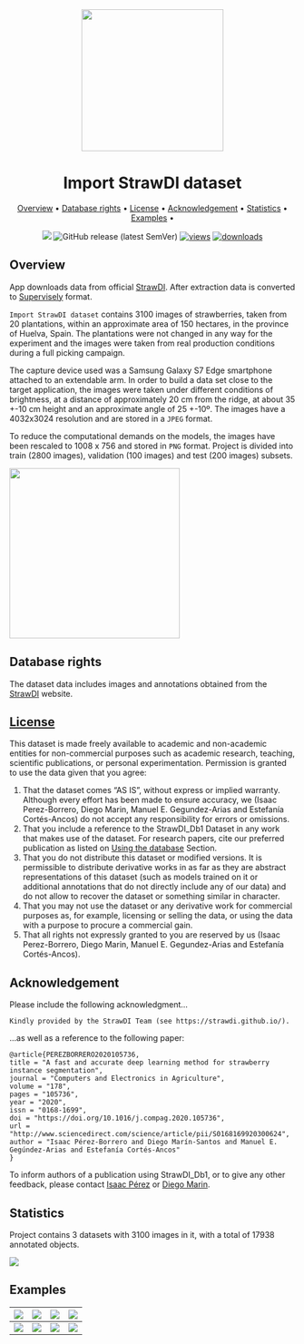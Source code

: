 <div align="center" markdown> 
<img src="https://i.imgur.com/UdBujFN.png" width="250"/> <br> 

# Import StrawDI dataset

<p align="center">
  <a href="#overview">Overview</a> •
   <a href="#database rights">Database rights</a> •
  <a href="#license">License</a> •
  <a href="#acknowledgement">Acknowledgement</a> •
  <a href="#statistics">Statistics</a> •
  <a href="#examples">Examples</a> •
</p>

[![](https://img.shields.io/badge/slack-chat-green.svg?logo=slack)](https://supervise.ly/slack) 
![GitHub release (latest SemVer)](https://img.shields.io/github/v/release/supervisely-ecosystem/import-StrawDI-dataset)
[![views](https://app.supervise.ly/public/api/v3/ecosystem.counters?repo=supervisely-ecosystem/import-StrawDI-dataset&counter=views&label=views)](https://supervise.ly)
[![downloads](https://app.supervise.ly/public/api/v3/ecosystem.counters?repo=supervisely-ecosystem/import-StrawDI-dataset&counter=downloads&label=downloads)](https://supervise.ly)
</div>

## Overview 

App downloads data from official [StrawDI](https://strawdi.github.io/). After extraction data is converted to [Supervisely](https://app.supervise.ly) format.  

`Import StrawDI dataset` contains 3100 images of strawberries, taken from 20 plantations, within an approximate area of 150 hectares, in the province of Huelva, Spain. The plantations were not changed in any way for the experiment and the images were taken from real production conditions during a full picking campaign.

The capture device used was a Samsung Galaxy S7 Edge smartphone attached to an extendable arm. In order to build a data set close to the target application, the images were taken under different conditions of brightness, at a distance of approximately 20 cm from the ridge, at about 35 +-10 cm height and an approximate angle of 25 +-10º. The images have a 4032x3024 resolution and are stored in a `JPEG` format.

To reduce the computational demands on the models, the images have been rescaled to 1008 x 756 and stored in `PNG` format. Project is divided into train (2800 images), validation (100 images) and test (200 images) subsets.

<img src="https://i.imgur.com/J5MQcfW.png" style="width: 300px;"/>

## Database rights 

The dataset data includes images and annotations obtained from the [StrawDI](https://strawdi.github.io/) website. 

## [License](https://strawdi.github.io/)

This dataset is made freely available to academic and non-academic entities for non-commercial purposes such as academic research, teaching, scientific publications, or personal experimentation. Permission is granted to use the data given that you agree:

1. That the dataset comes “AS IS”, without express or implied warranty. Although every effort has been made to ensure accuracy, we (Isaac Perez-Borrero, Diego Marin, Manuel E. Gegundez-Arias and Estefanía Cortés-Ancos) do not accept any responsibility for errors or omissions.
2. That you include a reference to the StrawDI_Db1 Dataset in any work that makes use of the dataset. For research papers, cite our preferred publication as listed on [Using the database](https://strawdi.github.io/#using-the-database) Section.
3. That you do not distribute this dataset or modified versions. It is permissible to distribute derivative works in as far as they are abstract representations of this dataset (such as models trained on it or additional annotations that do not directly include any of our data) and do not allow to recover the dataset or something similar in character.
4. That you may not use the dataset or any derivative work for commercial purposes as, for example, licensing or selling the data, or using the data with a purpose to procure a commercial gain.
5. That all rights not expressly granted to you are reserved by us (Isaac Perez-Borrero, Diego Marin, Manuel E. Gegundez-Arias and Estefanía Cortés-Ancos).

## Acknowledgement

Please include the following acknowledgment…

```
Kindly provided by the StrawDI Team (see https://strawdi.github.io/).
```

…as well as a reference to the following paper:

```
@article{PEREZBORRERO2020105736,
title = "A fast and accurate deep learning method for strawberry instance segmentation",
journal = "Computers and Electronics in Agriculture",
volume = "178",
pages = "105736",
year = "2020",
issn = "0168-1699",
doi = "https://doi.org/10.1016/j.compag.2020.105736",
url = "http://www.sciencedirect.com/science/article/pii/S0168169920300624",
author = "Isaac Pérez-Borrero and Diego Marín-Santos and Manuel E. Gegúndez-Arias and Estefanía Cortés-Ancos"
}
```

To inform authors of a publication using StrawDI_Db1, or to give any other feedback, please contact [Isaac Pérez](mailto:isaac.perez@dci.uhu.es) or [Diego Marin](mailto:diego.marin@diesia.uhu.es).

## Statistics

Project contains 3 datasets with 3100 images in it, with a total of 17938 annotated objects. 

![](https://i.imgur.com/qcZmgkF.png)

## Examples

| <img src="https://i.imgur.com/kaQRk35.png" style="max-height: 600px; width: auto;"/> | <img src="https://i.imgur.com/fsp144B.png" style="max-height: 600px; width: auto;"/> | <img src="https://i.imgur.com/i9bUvm1.png" style="max-height: 600px; width: auto;"/> | <img src="https://i.imgur.com/dHWCUiV.png" style="max-height: 600px; width: auto;"/> |
| :----------------------------------------------------------: | :----------------------------------------------------------: | ------------------------------------------------------------ | ------------------------------------------------------------ |
| <img src="https://i.imgur.com/os0pm2K.png" style="max-height: 600px; width: auto;"/> | <img src="https://i.imgur.com/xxOko2U.png" style="max-height: 600px; width: auto;"/> | <img src="https://i.imgur.com/wwQCw8D.png" style="max-height: 600px; width: auto;"/> | <img src="https://i.imgur.com/OdXzkHW.png" style="max-height: 600px; width: auto;"/> |

